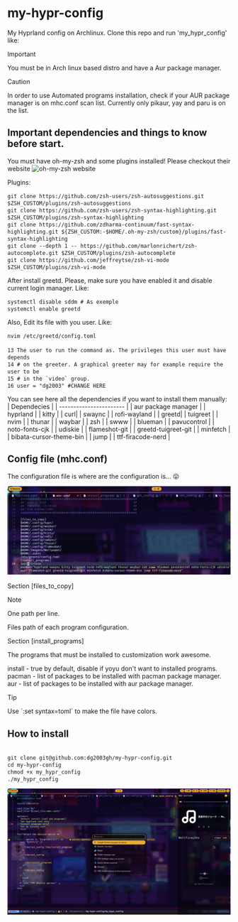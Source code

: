 # my-hypr-config

My Hyprland config on Archlinux. Clone this repo and run 'my_hypr_config' like:

> [!IMPORTANT]
> You must be in Arch linux based distro and have a Aur package manager.

> [!CAUTION]
> In order to use Automated programs installation, check if your AUR package manager is on mhc.conf scan list.
> Currently only pikaur, yay and paru is on the list.

## Important dependencies and things to know before start.

You must have oh-my-zsh and some plugins installed!
Please checkout their website ![oh-my-zsh website](https://ohmyz.sh/)

Plugins:

```
git clone https://github.com/zsh-users/zsh-autosuggestions.git $ZSH_CUSTOM/plugins/zsh-autosuggestions
git clone https://github.com/zsh-users/zsh-syntax-highlighting.git $ZSH_CUSTOM/plugins/zsh-syntax-highlighting
git clone https://github.com/zdharma-continuum/fast-syntax-highlighting.git ${ZSH_CUSTOM:-$HOME/.oh-my-zsh/custom}/plugins/fast-syntax-highlighting
git clone --depth 1 -- https://github.com/marlonrichert/zsh-autocomplete.git $ZSH_CUSTOM/plugins/zsh-autocomplete
git clone https://github.com/jeffreytse/zsh-vi-mode $ZSH_CUSTOM/plugins/zsh-vi-mode
```

After install greetd. Please, make sure you have enabled it and disable current login manager. Like:

```
systemctl disable sddm # As exemple
systemctl enable greetd

```

Also, Edit its file with you user. Like:

```
nvim /etc/greetd/config.toml

13 The user to run the command as. The privileges this user must have depends
14 # on the greeter. A graphical greeter may for example require the user to be
15 # in the `video` group.
16 user = "dg2003" #CHANGE HERE
```

You can see here all the dependencies if you want to install them manually:
| Dependecies |
| ----------------------- |
| aur package manager |
| hyprland |
| kitty |
| curl|
| swaync |
| rofi-wayland |
| greetd|
| tuigreet |
| nvim |
| thunar |
| waybar |
| zsh |
| swww |
| blueman |
| pavucontrol |
| noto-fonts-cjk |
| udiskie |
| flameshot-git |
| greetd-tuigreet-git |
| minfetch |
| bibata-cursor-theme-bin |
| jump |
| ttf-firacode-nerd |

## Config file (mhc.conf)

The configuration file is where are the configuration is... 😛

!["Configuration file."](./screenshots/conf_file.png)

Section [files_to_copy]

> [!NOTE]
> One path per line.

Files path of each program configuration.

Section [install_programs]

The programs that must be installed to customization work awesome.

install - true by default, disable if yoyu don't want to installed programs.
pacman - list of packages to be installed with pacman package manager.
aur - list of packages to be installed with aur package manager.

> [!TIP]
> Use ´:set syntax=toml´ to make the file have colors.

## How to install

```

git clone git@github.com:dg2003gh/my-hypr-config.git
cd my-hypr-config
chmod +x my_hypr_config
./my_hypr_config

```

!["ambient screenshot"](./screenshots/ambient.png)

```

```

```

```

```

```
